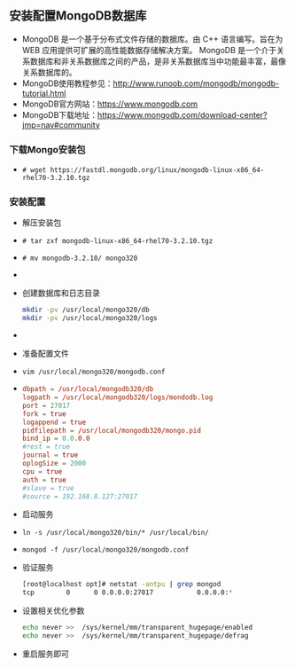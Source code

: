 ## 安装配置MongoDB数据库
- MongoDB 是一个基于分布式文件存储的数据库。由 C++ 语言编写。旨在为 WEB 应用提供可扩展的高性能数据存储解决方案。
MongoDB 是一个介于关系数据库和非关系数据库之间的产品，是非关系数据库当中功能最丰富，最像关系数据库的。
- MongoDB使用教程参见：<http://www.runoob.com/mongodb/mongodb-tutorial.html>
- MongoDB官方网站：<https://www.mongodb.com>
- MongoDB下载地址：<https://www.mongodb.com/download-center?jmp=nav#community>

### 下载Mongo安装包
- `# wget https://fastdl.mongodb.org/linux/mongodb-linux-x86_64-rhel70-3.2.10.tgz`

### 安装配置
- 解压安装包
- `# tar zxf mongodb-linux-x86_64-rhel70-3.2.10.tgz`
- `# mv mongodb-3.2.10/ mongo320`
-
- 创建数据库和日志目录
  ``` bash
  mkdir -pv /usr/local/mongo320/db
  mkdir -pv /usr/local/mongo320/logs
  ```
-
- 准备配置文件
- `vim /usr/local/mongo320/mongodb.conf`
-
  ``` conf
  dbpath = /usr/local/mongodb320/db
  logpath = /usr/local/mongodb320/logs/mondodb.log
  port = 27017
  fork = true
  logappend = true
  pidfilepath = /usr/local/mongodb320/mongo.pid
  bind_ip = 0.0.0.0
  #rest = true
  journal = true
  oplogSize = 2000
  cpu = true
  auth = true
  #slave = true
  #source = 192.168.8.127:27017
  ```
- 启动服务
- `ln -s /usr/local/mongo320/bin/* /usr/local/bin/`
- `mongod -f /usr/local/mongo320/mongodb.conf`

- 验证服务
  ``` bash
  [root@localhost opt]# netstat -antpu | grep mongod
  tcp        0      0 0.0.0.0:27017           0.0.0.0:*               LISTEN      8853/mongod
  ```
- 设置相关优化参数
  ``` bash
  echo never >>  /sys/kernel/mm/transparent_hugepage/enabled
  echo never >>  /sys/kernel/mm/transparent_hugepage/defrag
  ```
- 重启服务即可
  

